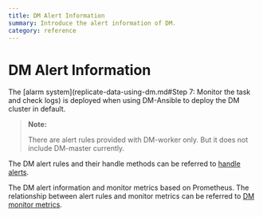 ```yaml
---
title: DM Alert Information
summary: Introduce the alert information of DM.
category: reference
---
```


# DM Alert Information

The [alarm system](replicate-data-using-dm.md#Step 7: Monitor the task and check logs) is deployed when using DM-Ansible to deploy the DM cluster in default.

> **Note:**
>
> There are alert rules provided with DM-worker only. But it does not include DM-master currently.

The DM alert rules and their handle methods can be referred to [handle alerts](handle-alerts.md).

The DM alert information and monitor metrics based on Prometheus. The relationship between alert rules and monitor metrics can be referred to [DM monitor metrics](monitor-a-dm-cluster.md).
